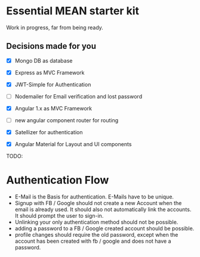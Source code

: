 # Essential MEAN starter kit

Work in progress, far from being ready.

## Decisions made for you

- [x] Mongo DB as database
- [x] Express as MVC Framework
- [x] JWT-Simple for Authentication
- [ ] Nodemailer for Email verification and lost password
- [x] Angular 1.x as MVC Framework
- [ ] new angular component router for routing
- [x] Satellizer for authentication
- [x] Angular Material for Layout and UI components


TODO:

# Authentication Flow

* E-Mail is the Basis for authentication. E-Mails have to be unique.
* Signup with FB / Google should not create a new Account when the email is already used. It should also not automatically link the accounts. It should prompt the user to sign-in.
* Unlinking your only authentication method should not be possible.
* adding a password to a FB / Google created account should be possible.
* profile changes should require the old password, except when the account has been created with fb / google and does not have a password.

